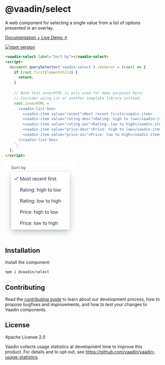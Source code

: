 # @vaadin/select

A web component for selecting a single value from a list of options presented in an overlay.

[Documentation + Live Demo ↗](https://vaadin.com/docs/latest/components/select)

[![npm version](https://badgen.net/npm/v/@vaadin/select)](https://www.npmjs.com/package/@vaadin/select)

```html
<vaadin-select label="Sort by"></vaadin-select>
<script>
  document.querySelector('vaadin-select').renderer = (root) => {
    if (root.firstElementChild) {
      return;
    }

    // Note that innerHTML is only used for demo purposes here!
    // Consider using Lit or another template library instead.
    root.innerHTML = `
      <vaadin-list-box>
        <vaadin-item value="recent">Most recent first</vaadin-item>
        <vaadin-item value="rating-desc">Rating: high to low</vaadin-item>
        <vaadin-item value="rating-asc">Rating: low to high</vaadin-item>
        <vaadin-item value="price-desc">Price: high to low</vaadin-item>
        <vaadin-item value="price-asc">Price: low to high</vaadin-item>
      </vaadin-list-box>
    `;
  };
</script>
```

[<img src="https://raw.githubusercontent.com/vaadin/web-components/main/packages/select/screenshot.png" width="231" alt="Screenshot of vaadin-select">](https://vaadin.com/docs/latest/components/select)

## Installation

Install the component:

```sh
npm i @vaadin/select
```

## Contributing

Read the [contributing guide](https://vaadin.com/docs/latest/contributing) to learn about our development process, how to propose bugfixes and improvements, and how to test your changes to Vaadin components.

## License

Apache License 2.0

Vaadin collects usage statistics at development time to improve this product.
For details and to opt-out, see https://github.com/vaadin/vaadin-usage-statistics.

